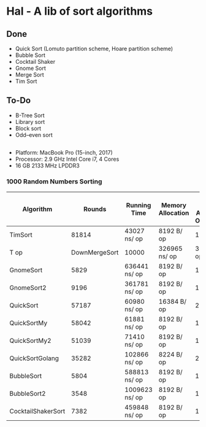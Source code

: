 # Hal - A lib of sort algorithms

## Done
- Quick Sort (Lomuto partition scheme, Hoare partition scheme)
- Bubble Sort
- Cocktail Shaker
- Gnome Sort
- Merge Sort
- Tim Sort

## To-Do
- B-Tree Sort
- Library sort
- Block sort
- Odd–even sort

## 
- Platform: MacBook Pro (15-inch, 2017)
- Processor: 2.9 GHz Intel Core i7, 4 Cores
- 16 GB 2133 MHz LPDDR3


### 1000 Random Numbers Sorting
| Algorithm | Rounds | Running Time | Memory Allocation | Distinct Memory Allocations Occurrence | 
| --------- | --------- | --------- | --------- | --------- | 
TimSort |                         81814   |          43027 ns/ op |            8192 B/ op |          1 allocs/ op 
T op |DownMergeSort |                10000   |        326965 ns/ op |          309977 B/ op |       7012 allocs/ op 
GnomeSort |                        5829   |       636441 ns/ op |            8192 B/ op |          1 allocs/ op 
GnomeSort2 |                       9196   |         361781 ns/ op |            8192 B/ op |          1 allocs/ op 
QuickSort |                       57187   |          60980 ns/ op |           16384 B/ op |          2 allocs/ op 
QuickSortMy |                     58042   |          61881 ns/ op |            8192 B/ op |          1 allocs/ op 
QuickSortMy2 |                    51039   |          71410 ns/ op |            8192 B/ op |          1 allocs/ op 
QuickSortGolang |                 35282   |         102866 ns/ op |            8224 B/ op |          2 allocs/ op 
BubbleSort |                       5804   |         588813 ns/ op |            8192 B/ op |          1 allocs/ op 
BubbleSort2 |                      3548   |        1009623 ns/ op |            8192 B/ op |          1 allocs/ op 
CocktailShakerSort |               7382   |         459848 ns/ op |            8192 B/ op |          1 allocs/ op 
